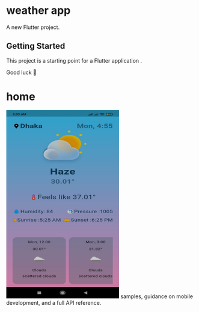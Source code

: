 # weather app

A new Flutter project.

## Getting Started

This project is a starting point for a Flutter application .


Good luck 🙂

# home
<img src="https://github.com/nazmullhossain/steadfast_weather/blob/main/images/des.jpg" width="300" height="500">
samples, guidance on mobile development, and a full API reference.
